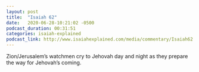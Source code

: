 ```yaml
---
layout: post
title:  "Isaiah 62"
date:   2020-06-28-10:21:02 -0500
podcast_duration: 00:31:51
categories: isaiah-explained
podcast_link: http://www.isaiahexplained.com/media/commentary/Isaiah62.mp3
---
```

Zion/Jerusalem’s watchmen cry to Jehovah day and night as they prepare the way for Jehovah’s coming.
